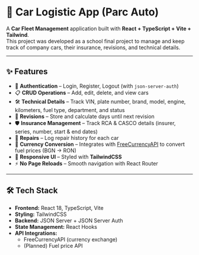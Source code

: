 # 🚗 Car Logistic App (Parc Auto)

A **Car Fleet Management** application built with **React + TypeScript + Vite + Tailwind**.  
This project was developed as a school final project to manage and keep track of company cars, their insurance, revisions, and technical details.

---

## ✨ Features

- 🔑 **Authentication** – Login, Register, Logout (with `json-server-auth`)
- 📋 **CRUD Operations** – Add, edit, delete, and view cars
- 🛠 **Technical Details** – Track VIN, plate number, brand, model, engine, kilometers, fuel type, department, and status
- 📅 **Revisions** – Store and calculate days until next revision
- 🛡 **Insurance Management** – Track RCA & CASCO details (insurer, series, number, start & end dates)
- 🔧 **Repairs** – Log repair history for each car
- 💱 **Currency Conversion** – Integrates with [FreeCurrencyAPI](https://freecurrencyapi.com) to convert fuel prices (BGN → RON)
- 📱 **Responsive UI** – Styled with **TailwindCSS**
- ⚡ **No Page Reloads** – Smooth navigation with React Router

---

## 🛠 Tech Stack

- **Frontend:** React 18, TypeScript, Vite
- **Styling:** TailwindCSS
- **Backend:** JSON Server + JSON Server Auth
- **State Management:** React Hooks
- **API Integrations:**
  - FreeCurrencyAPI (currency exchange)
  - (Planned) Fuel price API
